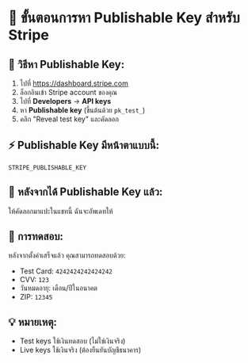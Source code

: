 # 🎯 ขั้นตอนการหา Publishable Key สำหรับ Stripe

## 📝 วิธีหา Publishable Key:

1. ไปที่ https://dashboard.stripe.com
2. ล็อกอินเข้า Stripe account ของคุณ
3. ไปที่ **Developers** → **API keys**
4. หา **Publishable key** (ขึ้นต้นด้วย `pk_test_`)
5. คลิก "Reveal test key" และคัดลอก

## ⚡ Publishable Key มีหน้าตาแบบนี้:
```
STRIPE_PUBLISHABLE_KEY
```

## 🔧 หลังจากได้ Publishable Key แล้ว:
ให้คัดลอกมาแปะในแชทนี้ ฉันจะอัพเดทให้

## 🧪 การทดสอบ:
หลังจากตั้งค่าเสร็จแล้ว คุณสามารถทดสอบด้วย:
- Test Card: `4242424242424242`
- CVV: `123`
- วันหมดอายุ: เดือน/ปีในอนาคต
- ZIP: `12345`

## 💡 หมายเหตุ:
- Test keys ใช้เงินทดสอบ (ไม่ใช่เงินจริง)
- Live keys ใช้เงินจริง (ต้องยืนยันบัญชีธนาคาร)
